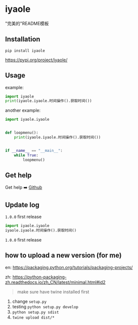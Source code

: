 # iyaole

"完美的"README模板

## Installation

```
pip install iyaole
```

https://pypi.org/project/iyaole/


## Usage

example:

```python
import iyaole
print(iyaole.iyaole.时间操作().获取时间())
```

another example:

```python
import iyaole.iyaole


def loopmenu():
    print(iyaole.iyaole.时间操作().获取时间())


if __name__ == "__main__":
    while True:
        loopmenu()
```

## Get help

Get help ➡️ [Github]()

## Update log


`1.0.0` first release

```python
import iyaole.iyaole
iyaole.iyaole.时间操作().获取时间()
```

`1.0.0` first release

## how to upload a new version (for me)

en: https://packaging.python.org/tutorials/packaging-projects/ 

zh: https://python-packaging-zh.readthedocs.io/zh_CN/latest/minimal.html#id2

> make sure have twine installed first

1. change `setup.py`
2. testing `python setup.py develop`
3. `python setup.py sdist`
4. `twine upload dist/*`
